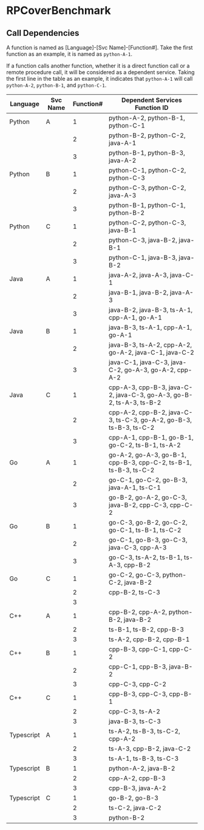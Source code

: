 # RPCoverBenchmark

## Call Dependencies

A function is named as [Language]-[Svc Name]-[Function#]. Take the first function as an example, it is named as `python-A-1`.

If a function calls another function, whether it is a direct function call or a remote procedure call, it will be considered as a dependent service. Taking the first line in the table as an example, it indicates that `python-A-1` will call `python-A-2`, `python-B-1`, and `python-C-1`.

| Language     | Svc Name | Function# | Dependent Services Function ID                            |
|--------------|----------|-----------|-----------------------------------------------------------|
| Python       | A        | 1         | python-A-2, python-B-1, python-C-1                         |
|              |          | 2         | python-B-2, python-C-2, java-A-1                           |
|              |          | 3         | python-B-1, python-B-3, java-A-2                           |
| Python       | B        | 1         | python-C-1, python-C-2, python-C-3                         |
|              |          | 2         | python-C-3, python-C-2, java-A-3                           |
|              |          | 3         | python-B-1, python-C-1, python-B-2                         |
| Python       | C        | 1         | python-C-2, python-C-3, java-B-1                           |
|              |          | 2         | python-C-3, java-B-2, java-B-1                             |
|              |          | 3         | python-C-1, java-B-3, java-B-2                             |
| Java         | A        | 1         | java-A-2, java-A-3, java-C-1                               |
|              |          | 2         | java-B-1, java-B-2, java-A-3                               |
|              |          | 3         | java-B-2, java-B-3, ts-A-1, cpp-A-1, go-A-1                 |
| Java         | B        | 1         | java-B-3, ts-A-1, cpp-A-1, go-A-1                          |
|              |          | 2         | java-B-3, ts-A-2, cpp-A-2, go-A-2, java-C-1, java-C-2       |
|              |          | 3         | java-C-1, java-C-3, java-C-2, go-A-3, go-A-2, cpp-A-2       |
| Java         | C        | 1         | cpp-A-3, cpp-B-3, java-C-2, java-C-3, go-A-3, go-B-2, ts-A-3, ts-B-2 |
|              |          | 2         | cpp-A-2, cpp-B-2, java-C-3, ts-C-3, go-A-2, go-B-3, ts-B-3, ts-C-2 |
|              |          | 3         | cpp-A-1, cpp-B-1, go-B-1, go-C-2, ts-B-1, ts-A-2             |
| Go           | A        | 1         | go-A-2, go-A-3, go-B-1, cpp-B-3, cpp-C-2, ts-B-1, ts-B-3, ts-C-2 |
|              |          | 2         | go-C-1, go-C-2, go-B-3, java-A-1, ts-C-1                     |
|              |          | 3         | go-B-2, go-A-2, go-C-3, java-B-2, cpp-C-3, cpp-C-2           |
| Go           | B        | 1         | go-C-3, go-B-2, go-C-2, go-C-1, ts-B-1, ts-C-2               |
|              |          | 2         | go-C-1, go-B-3, go-C-3, java-C-3, cpp-A-3                     |
|              |          | 3         | go-C-3, ts-A-2, ts-B-1, ts-A-3, cpp-B-2                       |
| Go           | C        | 1         | go-C-2, go-C-3, python-C-2, java-B-2                         |
|              |          | 2         | cpp-B-2, ts-C-3                                               |
|              |          | 3         |                                                               |
| C++          | A        | 1         | cpp-B-2, cpp-A-2, python-B-2, java-B-2                       |
|              |          | 2         | ts-B-1, ts-B-2, cpp-B-3                                       |
|              |          | 3         | ts-A-2, cpp-B-2, cpp-B-1                                       |
| C++          | B        | 1         | cpp-B-3, cpp-C-1, cpp-C-2                                     |
|              |          | 2         | cpp-C-1, cpp-B-3, java-B-2                                     |
|              |          | 3         | cpp-C-3, cpp-C-2                                               |
| C++          | C        | 1         | cpp-B-3, cpp-C-3, cpp-B-1                                     |
|              |          | 2         | cpp-C-3, ts-A-2                                               |
|              |          | 3         | java-B-3, ts-C-3                                               |
| Typescript   | A        | 1         | ts-A-2, ts-B-3, ts-C-2, cpp-A-2                               |
|              |          | 2         | ts-A-3, cpp-B-2, java-C-2                                      |
|              |          | 3         | ts-A-1, ts-B-3, ts-C-3                                         |
| Typescript   | B        | 1         | python-A-2, java-B-2                                           |
|              |          | 2         | cpp-A-2, cpp-B-3                                               |
|              |          | 3         | cpp-B-3, java-A-2                                               |
| Typescript   | C        | 1         | go-B-2, go-B-3                                                 |
|              |          | 2         | ts-C-2, java-C-2                                               |
|              |          | 3         | python-B-2                                                     |
